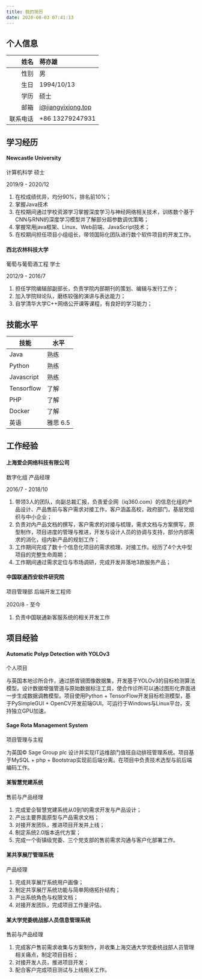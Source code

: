 ```yaml
---
title: 我的简历
date: 2020-08-03 07:41:13
---
```


## 个人信息

|姓名|蒋亦雄|
| ----: |  :---- |
|性别|男|
|生日|1994/10/13|
|学历|硕士|
|邮箱|i@jiangyixiong.top|
|联系电话|+86 13279247931|

## 学习经历

#### Newcastle University

计算机科学 硕士

2019/9 - 2020/12

1. 在校成绩优异，均分90%，排名前10%；
2. 掌握Java技术
3. 在校期间通过学校资源学习掌握深度学习与神经网络相关技术，训练数个基于CNN与RNN的深度学习模型并了解部分超参数调优策略；
4. 掌握常用java框架、Linux、Web前端、JavaScript技术；
5. 在校期间担任项目小组组长，带领国际化团队进行数个软件项目的开发工作。

#### 西北农林科技大学

葡萄与葡萄酒工程 学士

2012/9 - 2016/7

1. 担任学院编辑部副部长，负责学院内部期刊的策划、编辑与发行工作；
2. 加入学院辩论队，磨练较强的演讲与表达能力；
3. 自学清华大学C++网络公开课等课程，有良好的学习能力；

## 技能水平

|技能|水平|
|---|---|
|Java|熟练|
|Python|熟练|
|Javascript|熟练|
|Tensorflow|了解|
|PHP|了解|
|Docker|了解|
|英语|雅思 6.5|

## 工作经验

#### 上海爱企网络科技有限公司

数字化组 产品经理

2016/7 - 2018/10

1. 带领3人的团队，向副总裁汇报，负责爱企网（iq360.com）的信息化组的产品设计、产品售前与客户需求对接工作，客户涵盖高校，政府部门，基层党组织与中小企业；
2. 负责对内产品文档的撰写，客户需求的对接与梳理，需求文档与方案撰写，原型制作，项目进度的管理与推进，开发与设计人员的协调与支持，部分内部需求的消化，组内新产品的规划工作；
3. 工作期间完成了数十个信息化项目的需求梳理、对接工作。经历了4个大中型项目的完整生命周期；
4. 工作期间通过需求定位与市场调研，完成开发并落地3款服务产品；

#### 中国联通西安软件研究院

项目管理部 后端开发工程师

2020/8 - 至今

1. 负责中国联通新客服系统的相关开发工作

## 项目经验

#### Automatic Polyp Detection with YOLOv3

个人项目

与英国本地诊所合作，通过肠胃镜图像数据集，开发基于YOLOv3的目标检测算法模型。设计数据增强管道与原始数据标注工具，使合作诊所可以通过图形化界面进一步生成数据调教模型。项目使用Python + TensorFlow开发目标检测模型，基于PySimpleGUI + OpenCV开发前端GUI。可运行于Windows与Linux平台，支持独立GPU加速。

#### Sage Rota Management System

项目管理与主程

为英国© Sage Group plc 设计并实现IT运维部门值班自动排班管理系统。项目基于MySQL + php + Bootstrap实现前后端分离。在项目中负责技术选型与前后端编码工作。

#### 某智慧党建系统

售前与产品经理

1. 完成爱企智慧党建系统从0到1的需求开发与产品设计；
2. 产出主要界面原型与产品需求文档；
3. 对接开发团队，推进项目开发并上线；
4. 制定系统2.0版本迭代方案；
5. 完成一个街镇级党委、三个党支部的售前需求沟通与客户化部署工作。

#### 某共享展厅管理系统

产品经理

1. 完成共享展厅系统用户画像；
2. 制定共享展厅系统功能与简单网络拓扑结构；
3. 产出系统角色与权限文档；
4. 对接开发团队，完成项目工作量评估。

#### 某大学党委统战部人员信息管理系统

售前与产品经理

1. 完成客户售前需求收集与方案制作，并收集上海交通大学党委统战部人员管理相关痛点，制定项目目标；
2. 对接开发人员，推进项目开发；
3. 配合客户完成项目测试与上线相关工作。